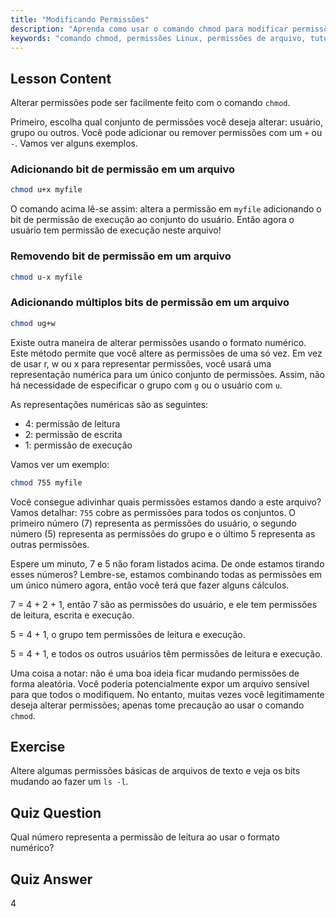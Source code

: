```yaml
---
title: "Modificando Permissões"
description: "Aprenda como usar o comando chmod para modificar permissões de arquivos no Linux. Entenda os modos simbólico e numérico para gerenciamento seguro de arquivos. Comece a aprender agora!"
keywords: "comando chmod, permissões Linux, permissões de arquivo, tutorial chmod, segurança Linux, Linux para iniciantes, guia Linux, chmod numérico"
---
```


## Lesson Content

Alterar permissões pode ser facilmente feito com o comando `chmod`.

Primeiro, escolha qual conjunto de permissões você deseja alterar: usuário, grupo ou outros. Você pode adicionar ou remover permissões com um `+` ou `-`. Vamos ver alguns exemplos.

### Adicionando bit de permissão em um arquivo

```bash
chmod u+x myfile
```

O comando acima lê-se assim: altera a permissão em `myfile` adicionando o bit de permissão de execução ao conjunto do usuário. Então agora o usuário tem permissão de execução neste arquivo!

### Removendo bit de permissão em um arquivo

```bash
chmod u-x myfile
```

### Adicionando múltiplos bits de permissão em um arquivo

```bash
chmod ug+w
```

Existe outra maneira de alterar permissões usando o formato numérico. Este método permite que você altere as permissões de uma só vez. Em vez de usar r, w ou x para representar permissões, você usará uma representação numérica para um único conjunto de permissões. Assim, não há necessidade de especificar o grupo com `g` ou o usuário com `u`.

As representações numéricas são as seguintes:

- 4: permissão de leitura
- 2: permissão de escrita
- 1: permissão de execução

Vamos ver um exemplo:

```bash
chmod 755 myfile
```

Você consegue adivinhar quais permissões estamos dando a este arquivo? Vamos detalhar: `755` cobre as permissões para todos os conjuntos. O primeiro número (7) representa as permissões do usuário, o segundo número (5) representa as permissões do grupo e o último 5 representa as outras permissões.

Espere um minuto, 7 e 5 não foram listados acima. De onde estamos tirando esses números? Lembre-se, estamos combinando todas as permissões em um único número agora, então você terá que fazer alguns cálculos.

7 = 4 + 2 + 1, então 7 são as permissões do usuário, e ele tem permissões de leitura, escrita e execução.

5 = 4 + 1, o grupo tem permissões de leitura e execução.

5 = 4 + 1, e todos os outros usuários têm permissões de leitura e execução.

Uma coisa a notar: não é uma boa ideia ficar mudando permissões de forma aleatória. Você poderia potencialmente expor um arquivo sensível para que todos o modifiquem. No entanto, muitas vezes você legitimamente deseja alterar permissões; apenas tome precaução ao usar o comando `chmod`.

## Exercise

Altere algumas permissões básicas de arquivos de texto e veja os bits mudando ao fazer um `ls -l`.

## Quiz Question

Qual número representa a permissão de leitura ao usar o formato numérico?

## Quiz Answer

4
